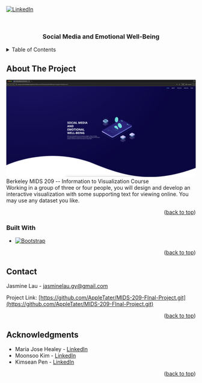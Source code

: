 <!-- Improved compatibility of back to top link: See: https://github.com/othneildrew/Best-README-Template/pull/73 -->
<a id="readme-top"></a>
<!--
*** Thanks for checking out the Best-README-Template. If you have a suggestion
*** that would make this better, please fork the repo and create a pull request
*** or simply open an issue with the tag "enhancement".
*** Don't forget to give the project a star!
*** Thanks again! Now go create something AMAZING! :D
-->



<!-- PROJECT SHIELDS -->
<!--
*** I'm using markdown "reference style" links for readability.
*** Reference links are enclosed in brackets [ ] instead of parentheses ( ).
*** See the bottom of this document for the declaration of the reference variables
*** for contributors-url, forks-url, etc. This is an optional, concise syntax you may use.
*** https://www.markdownguide.org/basic-syntax/#reference-style-links
-->
[![LinkedIn][linkedin-shield]][linkedin-url]

<!-- PROJECT LOGO -->
<br />
<div align="center">
<h3 align="center">Social Media and Emotional Well-Being</h3>
</div>



<!-- TABLE OF CONTENTS -->
<details>
  <summary>Table of Contents</summary>
  <ol>
    <li>
      <a href="#about-the-project">About The Project</a>
      <ul>
        <li><a href="#built-with">Built With</a></li>
      </ul>
    </li>
    <li><a href="#usage">Usage</a></li>
    <li><a href="#contributing">Contributing</a></li>
    <li><a href="#contact">Contact</a></li>
    <li><a href="#acknowledgments">Acknowledgments</a></li>
  </ol>
</details>

<!-- ABOUT THE PROJECT -->
## About The Project

[![Product Name Screen Shot][product-screenshot]](https://groups.ischool.berkeley.edu/datasci209summer2024section003/209Project-template-html/index.html)
Berkeley MIDS 209 -- Information to Visualization Course <br>
Working in a group of three or four people, you will design and develop an interactive visualization with some supporting text for viewing online.
You may use any dataset you like. 
<p align="right">(<a href="#readme-top">back to top</a>)</p>

### Built With

* [![Bootstrap][Bootstrap.com]][Bootstrap-url]

<p align="right">(<a href="#readme-top">back to top</a>)</p>

<!-- CONTACT -->
## Contact

Jasmine Lau - jasminelau.gy@gmail.com

Project Link: [https://github.com/AppleTater/MIDS-209-FInal-Project.git](https://github.com/AppleTater/MIDS-209-FInal-Project.git)

<p align="right">(<a href="#readme-top">back to top</a>)</p>

<!-- ACKNOWLEDGMENTS -->
## Acknowledgments

* Maria Jose Healey - <a href="https://www.linkedin.com/in/maria-jose-healey-5066ba264/">LinkedIn</a>
* Moonsoo Kim - <a href="https://www.linkedin.com/in/moonsoo-kim/">LinkedIn</a>
* Kimsean Pen - <a href="https://www.linkedin.com/in/kimsean-pen/">LinkedIn</a>

<p align="right">(<a href="#readme-top">back to top</a>)</p>

<!-- MARKDOWN LINKS & IMAGES -->
<!-- https://www.markdownguide.org/basic-syntax/#reference-style-links -->
[contributors-shield]: https://img.shields.io/github/contributors/github_username/repo_name.svg?style=for-the-badge
[contributors-url]: https://github.com/github_username/repo_name/graphs/contributors
[forks-shield]: https://img.shields.io/github/forks/github_username/repo_name.svg?style=for-the-badge
[forks-url]: https://github.com/github_username/repo_name/network/members
[stars-shield]: https://img.shields.io/github/stars/github_username/repo_name.svg?style=for-the-badge
[stars-url]: https://github.com/github_username/repo_name/stargazers
[issues-shield]: https://img.shields.io/github/issues/github_username/repo_name.svg?style=for-the-badge
[issues-url]: https://github.com/github_username/repo_name/issues
[license-shield]: https://img.shields.io/github/license/github_username/repo_name.svg?style=for-the-badge
[license-url]: https://github.com/github_username/repo_name/blob/master/LICENSE.txt
[linkedin-shield]: https://img.shields.io/badge/-LinkedIn-black.svg?style=for-the-badge&logo=linkedin&colorB=555
[linkedin-url]: https://www.linkedin.com/in/jasminelau-gy/
[product-screenshot]: images/landing_page.png
[Bootstrap.com]: https://img.shields.io/badge/Bootstrap-563D7C?style=for-the-badge&logo=bootstrap&logoColor=white
[Bootstrap-url]: https://getbootstrap.com
